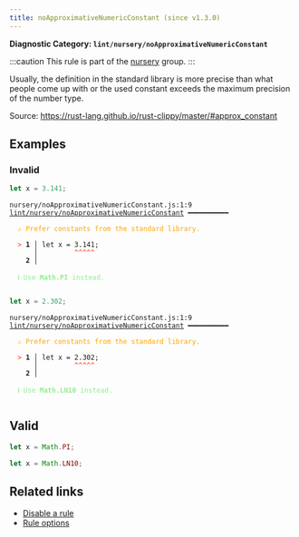 ```yaml
---
title: noApproximativeNumericConstant (since v1.3.0)
---
```


**Diagnostic Category: `lint/nursery/noApproximativeNumericConstant`**

:::caution
This rule is part of the [nursery](/linter/rules/#nursery) group.
:::

Usually, the definition in the standard library is more precise than what people come up with or the used constant exceeds the maximum precision of the number type.

Source: https://rust-lang.github.io/rust-clippy/master/#approx_constant

## Examples

### Invalid

```jsx
let x = 3.141;
```

<pre class="language-text"><code class="language-text">nursery/noApproximativeNumericConstant.js:1:9 <a href="https://biomejs.dev/linter/rules/no-approximative-numeric-constant">lint/nursery/noApproximativeNumericConstant</a> ━━━━━━━━━━

<strong><span style="color: Orange;">  </span></strong><strong><span style="color: Orange;">⚠</span></strong> <span style="color: Orange;">Prefer constants from the standard library.</span>
  
<strong><span style="color: Tomato;">  </span></strong><strong><span style="color: Tomato;">&gt;</span></strong> <strong>1 │ </strong>let x = 3.141;
   <strong>   │ </strong>        <strong><span style="color: Tomato;">^</span></strong><strong><span style="color: Tomato;">^</span></strong><strong><span style="color: Tomato;">^</span></strong><strong><span style="color: Tomato;">^</span></strong><strong><span style="color: Tomato;">^</span></strong>
    <strong>2 │ </strong>
  
<strong><span style="color: lightgreen;">  </span></strong><strong><span style="color: lightgreen;">ℹ</span></strong> <span style="color: lightgreen;">Use </span><span style="color: lightgreen;"><strong>Math.PI</strong></span><span style="color: lightgreen;"> instead.</span>
  
</code></pre>

```jsx
let x = 2.302;
```

<pre class="language-text"><code class="language-text">nursery/noApproximativeNumericConstant.js:1:9 <a href="https://biomejs.dev/linter/rules/no-approximative-numeric-constant">lint/nursery/noApproximativeNumericConstant</a> ━━━━━━━━━━

<strong><span style="color: Orange;">  </span></strong><strong><span style="color: Orange;">⚠</span></strong> <span style="color: Orange;">Prefer constants from the standard library.</span>
  
<strong><span style="color: Tomato;">  </span></strong><strong><span style="color: Tomato;">&gt;</span></strong> <strong>1 │ </strong>let x = 2.302;
   <strong>   │ </strong>        <strong><span style="color: Tomato;">^</span></strong><strong><span style="color: Tomato;">^</span></strong><strong><span style="color: Tomato;">^</span></strong><strong><span style="color: Tomato;">^</span></strong><strong><span style="color: Tomato;">^</span></strong>
    <strong>2 │ </strong>
  
<strong><span style="color: lightgreen;">  </span></strong><strong><span style="color: lightgreen;">ℹ</span></strong> <span style="color: lightgreen;">Use </span><span style="color: lightgreen;"><strong>Math.LN10</strong></span><span style="color: lightgreen;"> instead.</span>
  
</code></pre>

## Valid

```jsx
let x = Math.PI;
```

```jsx
let x = Math.LN10;
```

## Related links

- [Disable a rule](/linter/#disable-a-lint-rule)
- [Rule options](/linter/#rule-options)
